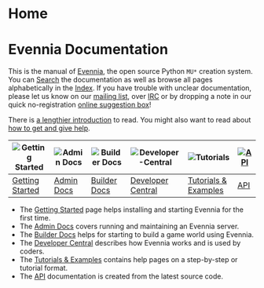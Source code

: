 # Home

# Evennia Documentation

This is the manual of [Evennia](http://www.evennia.com), the open source Python `MU*` creation system.
You can [Search][search] the documentation as well as browse all pages alphabetically in the
[Index](Wiki-Index). If you have trouble with unclear documentation, please let us know on our
[mailing list][group], over [IRC][chat] or by dropping a note in our quick no-registration [online
suggestion box][form]!

There is [a lengthier introduction](Evennia-Introduction) to read. You might also want to read about
[how to get and give help](How-To-Get-And-Give-Help).


| ![Getting Started][icon_new]| ![Admin Docs][icon_admin] | ![Builder Docs][icon_builder] | ![Developer-Central][icon_devel] | ![Tutorials][icon_tutorial] | [![API][icon_API]](api:evennia) |
|-----------------|----------------------|--------------------------|----------------------|----------------------------|--------------------|
|[Getting Started](Getting-Started)| [Admin Docs](Administrative-Docs) | [Builder Docs](Builder-Docs) | [Developer Central](Developer-Central) | [Tutorials & Examples](Tutorials) | [API](api:evennia) |

- The [Getting Started](Getting-Started) page helps installing and starting Evennia for the first time.
- The [Admin Docs](Administrative-Docs) covers running and maintaining an Evennia server.
- The [Builder Docs](Builder-Docs) helps for starting to build a game world using Evennia.
- The [Developer Central](Developer-Central) describes how Evennia works and is used by coders.
- The [Tutorials & Examples](Tutorials) contains help pages on a step-by-step or tutorial format.
- The [API](api:evennia) documentation is created from the latest source code.

[search]: https://www.google.com/cse/publicurl?cx=010440404980795145992:6ztkvqc46je
[group]: https://groups.google.com/forum/#%21forum/evennia
[chat]: http://tinyurl.com/p22oofg
[form]: http://tinyurl.com/c4tue23
[icon_new]: https://raw.githubusercontent.com/wiki/evennia/evennia/images/bright4.png
[icon_admin]: https://raw.githubusercontent.com/wiki/evennia/evennia/images/speedometer26.png
[icon_builder]: https://raw.githubusercontent.com/wiki/evennia/evennia/images/toolbox3.png
[icon_devel]: https://raw.githubusercontent.com/wiki/evennia/evennia/images/technical.png
[icon_tutorial]: https://raw.githubusercontent.com/wiki/evennia/evennia/images/living1.png
[icon_API]: https://raw.githubusercontent.com/wiki/evennia/evennia/images/python3.png
